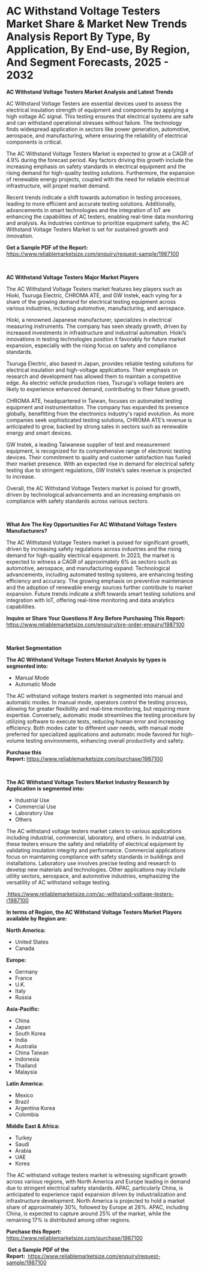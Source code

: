 <p><h1>AC Withstand Voltage Testers Market Share & Market New Trends Analysis Report By Type, By Application, By End-use, By Region, And Segment Forecasts, 2025 - 2032</h1></p><p><strong>AC Withstand Voltage Testers Market Analysis and Latest Trends</strong></p>
<p><p>AC Withstand Voltage Testers are essential devices used to assess the electrical insulation strength of equipment and components by applying a high voltage AC signal. This testing ensures that electrical systems are safe and can withstand operational stresses without failure. The technology finds widespread application in sectors like power generation, automotive, aerospace, and manufacturing, where ensuring the reliability of electrical components is critical.</p><p>The AC Withstand Voltage Testers Market is expected to grow at a CAGR of 4.9% during the forecast period. Key factors driving this growth include the increasing emphasis on safety standards in electrical equipment and the rising demand for high-quality testing solutions. Furthermore, the expansion of renewable energy projects, coupled with the need for reliable electrical infrastructure, will propel market demand.</p><p>Recent trends indicate a shift towards automation in testing processes, leading to more efficient and accurate testing solutions. Additionally, advancements in smart technologies and the integration of IoT are enhancing the capabilities of AC testers, enabling real-time data monitoring and analysis. As industries continue to prioritize equipment safety, the AC Withstand Voltage Testers Market is set for sustained growth and innovation.</p></p>
<p><strong>Get a Sample PDF of the Report:&nbsp;</strong> <a href="https://www.reliablemarketsize.com/enquiry/request-sample/1987100?utm_campaign=3552&utm_medium=2&utm_source=Github&utm_content=ia&utm_term=12042025&utm_id=ac-withstand-voltage-testers">https://www.reliablemarketsize.com/enquiry/request-sample/1987100</a></p>
<p>&nbsp;</p>
<p><strong>AC Withstand Voltage Testers Major Market Players</strong></p>
<p><p>The AC Withstand Voltage Testers market features key players such as Hioki, Tsuruga Electric, CHROMA ATE, and GW Instek, each vying for a share of the growing demand for electrical testing equipment across various industries, including automotive, manufacturing, and aerospace. </p><p>Hioki, a renowned Japanese manufacturer, specializes in electrical measuring instruments. The company has seen steady growth, driven by increased investments in infrastructure and industrial automation. Hioki’s innovations in testing technologies position it favorably for future market expansion, especially with the rising focus on safety and compliance standards.</p><p>Tsuruga Electric, also based in Japan, provides reliable testing solutions for electrical insulation and high-voltage applications. Their emphasis on research and development has allowed them to maintain a competitive edge. As electric vehicle production rises, Tsuruga's voltage testers are likely to experience enhanced demand, contributing to their future growth.</p><p>CHROMA ATE, headquartered in Taiwan, focuses on automated testing equipment and instrumentation. The company has expanded its presence globally, benefitting from the electronics industry's rapid evolution. As more companies seek sophisticated testing solutions, CHROMA ATE’s revenue is anticipated to grow, backed by strong sales in sectors such as renewable energy and smart devices.</p><p>GW Instek, a leading Taiwanese supplier of test and measurement equipment, is recognized for its comprehensive range of electronic testing devices. Their commitment to quality and customer satisfaction has fueled their market presence. With an expected rise in demand for electrical safety testing due to stringent regulations, GW Instek’s sales revenue is projected to increase.</p><p>Overall, the AC Withstand Voltage Testers market is poised for growth, driven by technological advancements and an increasing emphasis on compliance with safety standards across various sectors.</p></p>
<p>&nbsp;</p>
<p><strong>What Are The Key Opportunities For AC Withstand Voltage Testers Manufacturers?</strong></p>
<p><p>The AC Withstand Voltage Testers market is poised for significant growth, driven by increasing safety regulations across industries and the rising demand for high-quality electrical equipment. In 2023, the market is expected to witness a CAGR of approximately 6% as sectors such as automotive, aerospace, and manufacturing expand. Technological advancements, including automated testing systems, are enhancing testing efficiency and accuracy. The growing emphasis on preventive maintenance and the adoption of renewable energy sources further contribute to market expansion. Future trends indicate a shift towards smart testing solutions and integration with IoT, offering real-time monitoring and data analytics capabilities.</p></p>
<p><strong>Inquire or Share Your Questions If Any Before Purchasing This Report:</strong> <a href="https://www.reliablemarketsize.com/enquiry/pre-order-enquiry/1987100?utm_campaign=3552&utm_medium=2&utm_source=Github&utm_content=ia&utm_term=12042025&utm_id=ac-withstand-voltage-testers">https://www.reliablemarketsize.com/enquiry/pre-order-enquiry/1987100</a></p>
<p>&nbsp;</p>
<p><strong>Market Segmentation</strong></p>
<p><strong>The AC Withstand Voltage Testers Market Analysis by types is segmented into:</strong></p>
<p><ul><li>Manual Mode</li><li>Automatic Mode</li></ul></p>
<p><p>The AC withstand voltage testers market is segmented into manual and automatic modes. In manual mode, operators control the testing process, allowing for greater flexibility and real-time monitoring, but requiring more expertise. Conversely, automatic mode streamlines the testing procedure by utilizing software to execute tests, reducing human error and increasing efficiency. Both modes cater to different user needs, with manual mode preferred for specialized applications and automatic mode favored for high-volume testing environments, enhancing overall productivity and safety.</p></p>
<p><strong>Purchase this Report:&nbsp;</strong><a href="https://www.reliablemarketsize.com/purchase/1987100?utm_campaign=3552&utm_medium=2&utm_source=Github&utm_content=ia&utm_term=12042025&utm_id=ac-withstand-voltage-testers">https://www.reliablemarketsize.com/purchase/1987100</a></p>
<p>&nbsp;</p>
<p><strong>The AC Withstand Voltage Testers Market Industry Research by Application is segmented into:</strong></p>
<p><ul><li>Industrial Use</li><li>Commercial Use</li><li>Laboratory Use</li><li>Others</li></ul></p>
<p><p>The AC withstand voltage testers market caters to various applications including industrial, commercial, laboratory, and others. In industrial use, these testers ensure the safety and reliability of electrical equipment by validating insulation integrity and performance. Commercial applications focus on maintaining compliance with safety standards in buildings and installations. Laboratory use involves precise testing and research to develop new materials and technologies. Other applications may include utility sectors, aerospace, and automotive industries, emphasizing the versatility of AC withstand voltage testing.</p></p>
<p><a href="https://www.reliablemarketsize.com/ac-withstand-voltage-testers-r1987100?utm_campaign=3552&utm_medium=2&utm_source=Github&utm_content=ia&utm_term=12042025&utm_id=ac-withstand-voltage-testers">&nbsp;https://www.reliablemarketsize.com/ac-withstand-voltage-testers-r1987100</a></p>
<p><strong>In terms of Region, the AC Withstand Voltage Testers Market Players available by Region are:</strong></p>
<p>
    <p> <strong> North America: </strong>
        <ul>
            <li>United States</li>
            <li>Canada</li>
        </ul>
        </p> 
    <p> <strong> Europe: </strong>
        <ul>
            <li>Germany</li>
            <li>France</li>
            <li>U.K.</li>
            <li>Italy</li>
            <li>Russia</li>
        </ul>
        </p> 
    <p> <strong> Asia-Pacific: </strong>
        <ul>
            <li>China</li>
            <li>Japan</li>
            <li>South Korea</li>
            <li>India</li>
            <li>Australia</li>
            <li>China Taiwan</li>
            <li>Indonesia</li>
            <li>Thailand</li>
            <li>Malaysia</li>
        </ul>
        </p> 
    <p> <strong> Latin America: </strong>
        <ul>
            <li>Mexico</li>
            <li>Brazil</li>
            <li>Argentina Korea</li>
            <li>Colombia</li>
        </ul>
        </p> 
    <p> <strong> Middle East & Africa: </strong>
        <ul>
            <li>Turkey</li>
            <li>Saudi</li>
            <li>Arabia</li>
            <li>UAE</li>
            <li>Korea</li>
        </ul>
    </p>
    </p>
<p><p>The AC withstand voltage testers market is witnessing significant growth across various regions, with North America and Europe leading in demand due to stringent electrical safety standards. APAC, particularly China, is anticipated to experience rapid expansion driven by industrialization and infrastructure development. North America is projected to hold a market share of approximately 30%, followed by Europe at 28%. APAC, including China, is expected to capture around 25% of the market, while the remaining 17% is distributed among other regions.</p></p>
<p><strong>Purchase this Report: </strong><a href="https://www.reliablemarketsize.com/purchase/1987100?utm_campaign=3552&utm_medium=2&utm_source=Github&utm_content=ia&utm_term=12042025&utm_id=ac-withstand-voltage-testers">https://www.reliablemarketsize.com/purchase/1987100</a></p>
<p>&nbsp;<strong>Get a Sample PDF of the Report:&nbsp;&nbsp;</strong><a href="https://www.reliablemarketsize.com/enquiry/request-sample/1987100?utm_campaign=3552&utm_medium=2&utm_source=Github&utm_content=ia&utm_term=12042025&utm_id=ac-withstand-voltage-testers">https://www.reliablemarketsize.com/enquiry/request-sample/1987100</a></p>
<p><strong></strong></p>
<p><p></p><p></p><p></p></p>